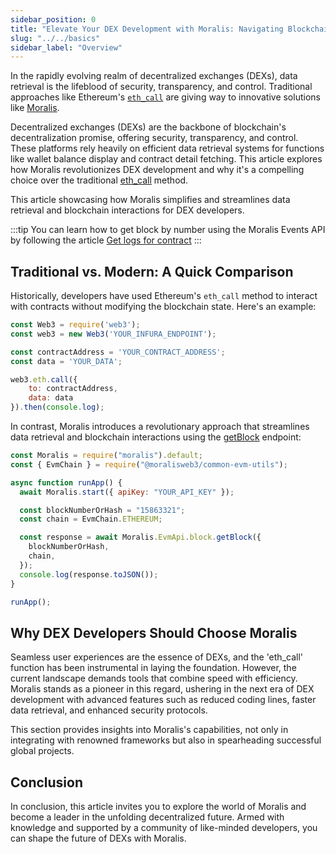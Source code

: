 ```yaml
---
sidebar_position: 0
title: "Elevate Your DEX Development with Moralis: Navigating Blockchain Data Retrieval"
slug: "../../basics"
sidebar_label: "Overview"
---
```


In the rapidly evolving realm of decentralized exchanges (DEXs), data retrieval is the lifeblood of security, transparency, and control. Traditional approaches like Ethereum's [`eth_call`](https://web3js.readthedocs.io/en/v3.0.0-rc.5/web3-eth.html?highlight=eth.call#call) are giving way to innovative solutions like [Moralis](https://moralis.io/).

Decentralized exchanges (DEXs) are the backbone of blockchain's decentralization promise, offering security, transparency, and control. These platforms rely heavily on efficient data retrieval systems for functions like wallet balance display and contract detail fetching. This article explores how Moralis revolutionizes DEX development and why it's a compelling choice over the traditional [eth_call](https://ethereum.org/en/developers/docs/apis/json-rpc/#eth_call) method.

This article showcasing how Moralis simplifies and streamlines data retrieval and blockchain interactions for DEX developers.

:::tip
You can learn how to get block by number using the Moralis Events API by following the article [Get logs for contract](/web3-data-api/evm/how-to-get-block-content-by-block-number)
:::

## Traditional vs. Modern: A Quick Comparison

Historically, developers have used Ethereum's `eth_call` method to interact with contracts without modifying the blockchain state. Here's an example:

```javascript
const Web3 = require('web3');
const web3 = new Web3('YOUR_INFURA_ENDPOINT');

const contractAddress = 'YOUR_CONTRACT_ADDRESS';
const data = 'YOUR_DATA';

web3.eth.call({
    to: contractAddress,
    data: data
}).then(console.log);
```

In contrast, Moralis introduces a revolutionary approach that streamlines data retrieval and blockchain interactions using the [getBlock](/web3-data-api/evm/reference/get-block) endpoint:

```javascript
const Moralis = require("moralis").default;
const { EvmChain } = require("@moralisweb3/common-evm-utils");

async function runApp() {
  await Moralis.start({ apiKey: "YOUR_API_KEY" });

  const blockNumberOrHash = "15863321";
  const chain = EvmChain.ETHEREUM;

  const response = await Moralis.EvmApi.block.getBlock({
    blockNumberOrHash,
    chain,
  });
  console.log(response.toJSON());
}

runApp();
```

## Why DEX Developers Should Choose Moralis

Seamless user experiences are the essence of DEXs, and the 'eth_call' function has been instrumental in laying the foundation. However, the current landscape demands tools that combine speed with efficiency. Moralis stands as a pioneer in this regard, ushering in the next era of DEX development with advanced features such as reduced coding lines, faster data retrieval, and enhanced security protocols.

This section provides insights into Moralis's capabilities, not only in integrating with renowned frameworks but also in spearheading successful global projects.

## Conclusion

In conclusion, this article invites you to explore the world of Moralis and become a leader in the unfolding decentralized future. Armed with knowledge and supported by a community of like-minded developers, you can shape the future of DEXs with Moralis.
